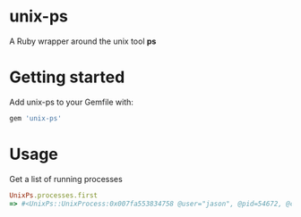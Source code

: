 unix-ps
=======

A Ruby wrapper around the unix tool __ps__

Getting started
=======
Add unix-ps to your Gemfile with:

```ruby
gem 'unix-ps'
```

Usage
=======
Get a list of running processes
```ruby
UnixPs.processes.first
=> #<UnixPs::UnixProcess:0x007fa553834758 @user="jason", @pid=54672, @cpu="100.5", @mem="0.6", @vsz="1115436", @rss="93692", @tty="??", @stat="R", @start=2014-06-04 00:00:00 -0700, @time="3162:49.67", @command="/Applications/Dropbox.app/Contents/MacOS/Dropbox\n"> 
```


